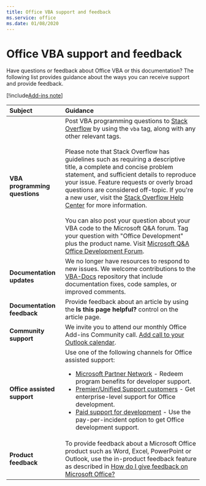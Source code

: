 ```yaml
---
title: Office VBA support and feedback
ms.service: office
ms.date: 01/08/2020
---
```


# Office VBA support and feedback

Have questions or feedback about Office VBA or this documentation? The following list provides guidance about the ways you can receive support and provide feedback.

[!include[Add-ins note](~/includes/addinsnote.md)]

| Subject | Guidance |
|:--------|:---------|
| **VBA programming questions** | Post VBA programming questions to <a href="https://stackoverflow.com/questions/tagged/vba" target="_blank">Stack Overflow</a> by using the `vba` tag, along with any other relevant tags.<br/><br/>Please note that Stack Overflow has guidelines such as requiring a descriptive title, a complete and concise problem statement, and sufficient details to reproduce your issue. Feature requests or overly broad questions are considered off-topic. If you're a new user, visit the <a href="https://stackoverflow.com/help/how-to-ask" target="_blank">Stack Overflow Help Center</a> for more information.<br><br>You can also post your question about your VBA code to the Microsoft Q&A forum. Tag your question with "Office Development" plus the product name. Visit <a href="https://learn.microsoft.com/en-us/answers/tags/321/office-development" target="blank">Microsoft Q&A Office Development Forum</a>.|
|**Documentation updates**| We no longer have resources to respond to new issues. We welcome contributions to the [VBA-Docs](https://github.com/MicrosoftDocs/VBA-Docs) repository that include documentation fixes, code samples, or improved comments.|
|**Documentation feedback**| Provide feedback about an article by using the **Is this page helpful?** control on the article page.|
|**Community support**| We invite you to attend our monthly Office Add-ins Community call. <a href="https://aka.ms/M365DevCalls" target="blank">Add call to your Outlook calendar</a>.
|**Office assisted support**| Use one of the following channels for Office assisted support: <ul><li><a href="https://support.microsoft.com/help/4020188/technical-support-for-microsoft-partners#office365" target="_blank">Microsoft Partner Network</a> - Redeem program benefits for developer support.</li><li><a href="https://support.microsoft.com/premier" target="_blank">Premier/Unified Support customers</a> - Get enterprise-level support for Office development.</li><li><a href="https://support.microsoft.com/gp/support-options-for-business" target="_blank">Paid support for development</a> - Use the pay-per-incident option to get Office development support.</li></ul>|
|**Product feedback**| To provide feedback about a Microsoft Office product such as Word, Excel, PowerPoint or Outlook, use the in-product feedback feature as described in <a href="https://support.office.com/article/How-do-I-give-feedback-on-Microsoft-Office-2b102d44-b43f-4dd2-9ff4-23cf144cfb11" target="_blank">How do I give feedback on Microsoft Office?</a>|
